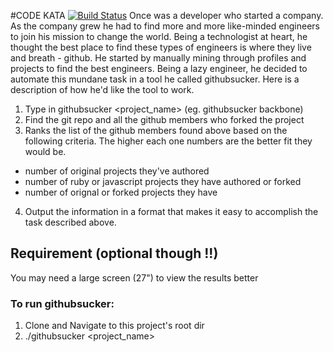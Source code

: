 #CODE KATA [![Build Status](https://secure.travis-ci.org/kengimel/githubsucker.png)](http://travis-ci.org/kengimel/githubsucker)
Once was a developer who started a company. As the company grew he
had to find more and more like-minded engineers to join his mission to change
the world. Being a technologist at heart, he thought the best place to find these
types of engineers is where they live and breath - github. He started by manually
mining through profiles and projects to find the best engineers. Being a lazy
engineer, he decided to automate this mundane task in a tool he called githubsucker.
Here is a description of how he'd like the tool to work.

1. Type in githubsucker <project_name> (eg. githubsucker backbone)
2. Find the git repo and all the github members who forked the project
3. Ranks the list of the github members found above based on the following
criteria. The higher each one numbers are the better fit they would be.
* number of original projects they've authored
* number of ruby or javascript projects they have authored or forked
* number of orignal or forked projects they have
4. Output the information in a format that makes it easy to accomplish the task
described above.

## Requirement (optional though !!)

You may need a large screen (27") to view the results better

### To run githubsucker:

1. Clone and Navigate to this project's root dir
2. ./githubsucker \<project_name\>

